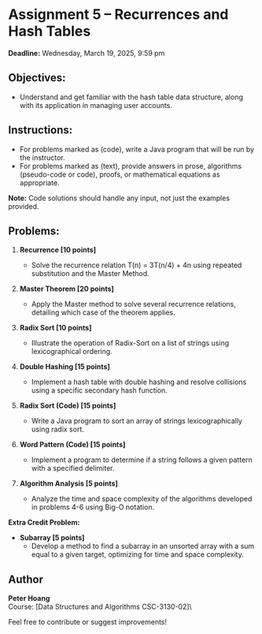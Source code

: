 # Assignment 5 – Recurrences and Hash Tables

**Deadline:** Wednesday, March 19, 2025, 9:59 pm

## Objectives:
- Understand and get familiar with the hash table data structure, along with its application in managing user accounts.

## Instructions:
- For problems marked as (code), write a Java program that will be run by the instructor.
- For problems marked as (text), provide answers in prose, algorithms (pseudo-code or code), proofs, or mathematical equations as appropriate.

**Note:** Code solutions should handle any input, not just the examples provided.

## Problems:

1. **Recurrence [10 points]**
   - Solve the recurrence relation T(n) = 3T(n/4) + 4n using repeated substitution and the Master Method.

2. **Master Theorem [20 points]**
   - Apply the Master method to solve several recurrence relations, detailing which case of the theorem applies.

3. **Radix Sort [10 points]**
   - Illustrate the operation of Radix-Sort on a list of strings using lexicographical ordering.

4. **Double Hashing [15 points]**
   - Implement a hash table with double hashing and resolve collisions using a specific secondary hash function.

5. **Radix Sort (Code) [15 points]**
   - Write a Java program to sort an array of strings lexicographically using radix sort.

6. **Word Pattern (Code) [15 points]**
   - Implement a program to determine if a string follows a given pattern with a specified delimiter.

7. **Algorithm Analysis [5 points]**
   - Analyze the time and space complexity of the algorithms developed in problems 4-6 using Big-O notation.

**Extra Credit Problem:**

- **Subarray [5 points]**
  - Develop a method to find a subarray in an unsorted array with a sum equal to a given target, optimizing for time and space complexity.
 
## Author

**Peter Hoang**\
Course: [Data Structures and Algorithms CSC-3130-02]\

Feel free to contribute or suggest improvements!

